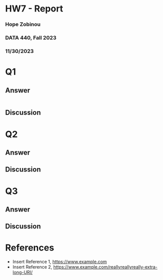 # HW7 - Report
### Hope Zobinou
### DATA 440, Fall 2023
### 11/30/2023

# Q1

## Answer

```python
```
## Discussion

# Q2

## Answer

## Discussion

# Q3

## Answer

## Discussion

# References

* Insert Reference 1, <https://www.example.com>
* Insert Reference 2, <https://www.example.com/reallyreallyreally-extra-long-URI/>
